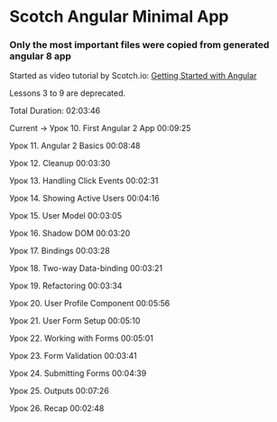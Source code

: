 # Scotch Angular Minimal App
### Only the most important files were copied from generated angular 8 app

Started as video tutorial by Scotch.io:
[Getting Started with Angular](https://coursehunters.net/course/nachalo-raboty-s-angular)

Lessons 3 to 9 are deprecated.

Total Duration: 02:03:46

Current -> Урок 10. First Angular 2 App 00:09:25

Урок 11. Angular 2 Basics 00:08:48

Урок 12. Cleanup 00:03:30

Урок 13. Handling Click Events 00:02:31

Урок 14. Showing Active Users 00:04:16

Урок 15. User Model 00:03:05

Урок 16. Shadow DOM 00:03:20

Урок 17. Bindings 00:03:28

Урок 18. Two-way Data-binding 00:03:21

Урок 19. Refactoring 00:03:34

Урок 20. User Profile Component 00:05:56

Урок 21. User Form Setup 00:05:10

Урок 22. Working with Forms 00:05:01

Урок 23. Form Validation 00:03:41

Урок 24. Submitting Forms 00:04:39

Урок 25. Outputs 00:07:26

Урок 26. Recap 00:02:48
